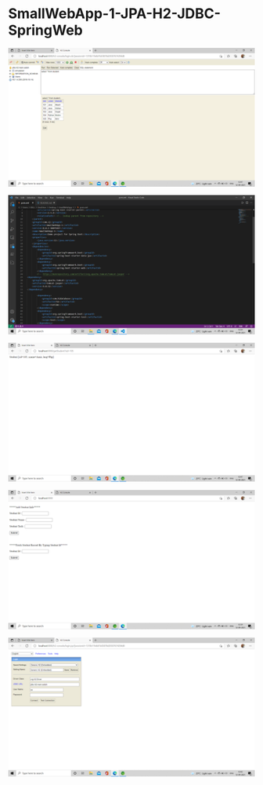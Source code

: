 # SmallWebApp-1-JPA-H2-JDBC-SpringWeb

![](output_ss/AddedDataInToStudentTable.png)


![](output_ss/ExternalTomcatJasperDependancy.png)


![](output_ss/FetchedStudentRecord.png)


![](output_ss/HomePage.png)


![](output_ss/h2-console.png)

